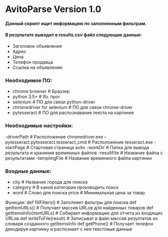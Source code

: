 # AvitoParse Version 1.0

#### Данный скрипт ищет информацию по заполненным фильтрам.

#### В результате выводит в results.csv файл следующие данные:

- Заголовок объявления
- Адрес
- Цена
- Телефон продавца
- Ссылка на объявление
	
### Необходимое ПО:

- chrome browser	# Браузер
- python 3.5+		# Яз. прог
- selenium	# ПО для связи python-driver
- chromedriver for selenium	# ПО для связи chrome-driver
- pytesseract	# ПО для распознавания текста на картинке

### Необходимые настройки:
-driverPath	# Расположение chromedriver.exe
-pytesseract.pytesseract.tesseract_cmd	# Расположение tesseract.exe
-startPage	# Стартовая страница avito
-workDir	# Папка для вывода результата и хранения временных файлов
-resultFile	# Название файла с результатами
-tempImgFile	# Название временного файла картинки

### Входные данные:
- city									# Название города для поиска
- category								# В какой категории производить поиск
- word									# Слово для поиска
		price									# Минимальная цена за товар


Функции:
	def fillFilters()							# Заполняет фильтры для поиска
	def getItemURLs()							# Получает массив URLов для найденных товаров
	def getItemsInfo(itemURLs)					# Собирает информацию для отчета из входящих URLов
	def writeToFile(result)						# Записыват в файл массив резултатов из словаря созданного getItemsInfo
	def getPhone()								# Получает телефон декодируя картинку и распознает с нее текстовые данные

